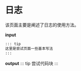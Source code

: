 <!--
 * @Author: Why so serious my dear 854059946@qq.com
 * @Date: 2023-07-13 22:37:49
 * @LastEditors: Why so serious my dear 854059946@qq.com
 * @LastEditTime: 2023-07-13 22:40:25
 * @FilePath: /vitepress/docs/day-text.md
 * @Description: 这是默认设置,请设置`customMade`, 打开koroFileHeader查看配置 进行设置: https://github.com/OBKoro1/koro1FileHeader/wiki/%E9%85%8D%E7%BD%AE
-->
# 日志

该页面主要是阐述了日志的使用方法。

**input**
```md
::: tip
这里是尝试页面一些基本写法
:::
```

**output**
::: tip
尝试代码块
:::